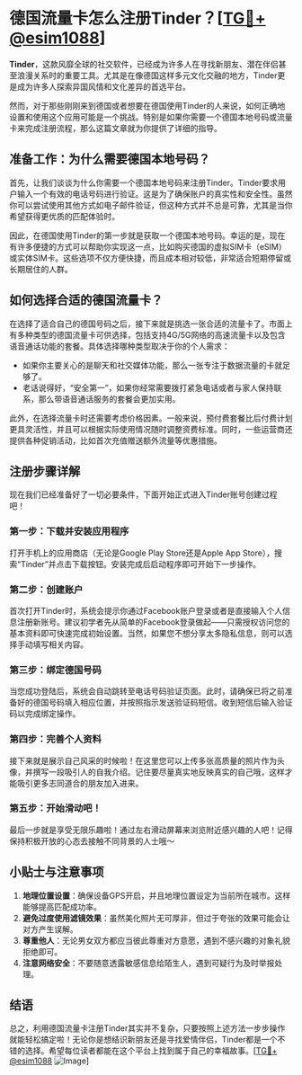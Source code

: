 # 德国流量卡怎么注册Tinder？[[TG💪+ @esim1088](https://t.me/s/esim1088)]

**Tinder**，这款风靡全球的社交软件，已经成为许多人在寻找新朋友、潜在伴侣甚至浪漫关系时的重要工具。尤其是在像德国这样多元文化交融的地方，Tinder更是成为许多人探索异国风情和文化差异的首选平台。

然而，对于那些刚刚来到德国或者想要在德国使用Tinder的人来说，如何正确地设置和使用这个应用可能是一个挑战。特别是如果你需要一个德国本地号码或流量卡来完成注册流程，那么这篇文章就为你提供了详细的指导。

## 准备工作：为什么需要德国本地号码？

首先，让我们谈谈为什么你需要一个德国本地号码来注册Tinder。Tinder要求用户输入一个有效的电话号码进行验证。这是为了确保账户的真实性和安全性。虽然你可以尝试使用其他方式如电子邮件验证，但这种方式并不总是可靠，尤其是当你希望获得更优质的匹配体验时。

因此，在德国使用Tinder的第一步就是获取一个德国本地号码。幸运的是，现在有许多便捷的方式可以帮助你实现这一点，比如购买德国的虚拟SIM卡（eSIM）或实体SIM卡。这些选项不仅方便快捷，而且成本相对较低，非常适合短期停留或长期居住的人群。

## 如何选择合适的德国流量卡？

在选择了适合自己的德国号码之后，接下来就是挑选一张合适的流量卡了。市面上有多种类型的德国流量卡可供选择，包括支持4G/5G网络的高速流量卡以及包含语音通话功能的套餐。具体选择哪种类型取决于你的个人需求：

- 如果你主要关心的是聊天和社交媒体功能，那么一张专注于数据流量的卡就足够了。
- 老话说得好，“安全第一”，如果你经常需要拨打紧急电话或者与家人保持联系，那么带语音通话服务的套餐会更加实用。

此外，在选择流量卡时还需要考虑价格因素。一般来说，预付费套餐比后付费计划更具灵活性，并且可以根据实际使用情况随时调整资费标准。同时，一些运营商还提供各种促销活动，比如首次充值赠送额外流量等优惠措施。

## 注册步骤详解

现在我们已经准备好了一切必要条件，下面开始正式进入Tinder账号创建过程吧！

### 第一步：下载并安装应用程序

打开手机上的应用商店（无论是Google Play Store还是Apple App Store），搜索“Tinder”并点击下载按钮。安装完成后启动程序即可开始下一步操作。

### 第二步：创建账户

首次打开Tinder时，系统会提示你通过Facebook账户登录或者是直接输入个人信息注册新账号。建议初学者先从简单的Facebook登录做起——只需授权访问您的基本资料即可快速完成初始设置。当然，如果您不想分享太多隐私信息，则可以选择手动填写相关内容。

### 第三步：绑定德国号码

当您成功登陆后，系统会自动跳转至电话号码验证页面。此时，请确保已将之前准备好的德国号码填入相应位置，并按照指示发送验证码短信。收到短信后输入验证码以完成绑定操作。

### 第四步：完善个人资料

接下来就是展示自己风采的时候啦！在这里您可以上传多张高质量的照片作为头像，并撰写一段吸引人的自我介绍。记住要尽量真实地反映真实的自己哦，这样才能吸引更多志同道合的朋友加入进来。

### 第五步：开始滑动吧！

最后一步就是享受无限乐趣啦！通过左右滑动屏幕来浏览附近感兴趣的人吧！记得保持积极开放的心态去接触不同背景的人士哦～

## 小贴士与注意事项

1. **地理位置设置**：确保设备GPS开启，并且地理位置设定为当前所在城市。这样能够提高匹配成功率。
2. **避免过度使用滤镜效果**：虽然美化照片无可厚非，但过于夸张的效果可能会让对方产生误解。
3. **尊重他人**：无论男女双方都应当彼此尊重对方意愿，遇到不感兴趣的对象礼貌拒绝即可。
4. **注意网络安全**：不要随意透露敏感信息给陌生人，遇到可疑行为及时举报处理。

## 结语

总之，利用德国流量卡注册Tinder其实并不复杂，只要按照上述方法一步步操作就能轻松搞定啦！无论你是想结识新朋友还是寻找爱情伴侣，Tinder都是一个不错的选择。希望每位读者都能在这个平台上找到属于自己的幸福故事。[[TG💪+ @esim1088](https://t.me/s/esim1088) ![Image](https://i.postimg.cc/4NQfJmqS/Snipaste-2025-05-13-00-14-12.png)]